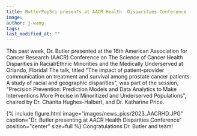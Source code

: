 ```yaml
---
title: ButlerPopSci presents at AACR Health  Disparities Conference
image:
author: j-wang
tags:
last_modified_at: ""
---
```


<!-- excerpt start -->
This past week, Dr. Butler presented at the 16th American Association for Cancer Research (AACR) Conference on The Science of Cancer Health Disparities in Racial/Ethnic Minorities and the Medically Underserved at Orlando, Florida! The talk, titled "The impact of patient-provider communication on treatment and survival among prostate cancer patients: A study of racial and geographic disparities", was part of the session, "Precision Prevention: Prediction Models and Data Analytics to Make
Interventions More Precise in Minoritized and Underserved Populations", chaired by Dr. Chanita Hughes-Halbert, and Dr. Katharine Price.
<!-- excerpt end -->

{%
include figure.html
image="images/news_pics/2023_AACRHD.JPG"
caption="Dr. Butler presenting at AACR Health Disparities Conference"
position="center"
size=full
 %}
Congratulations Dr. Butler and team!

